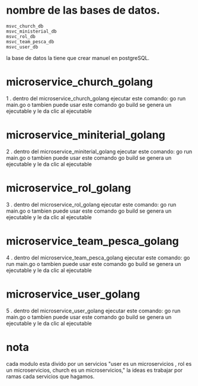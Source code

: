 # nombre de las bases de datos.
    msvc_church_db
    msvc_ministerial_db
    msvc_rol_db
    msvc_team_pesca_db
    msvc_user_db
la base de datos la tiene que crear manuel en postgreSQL.


# microservice_church_golang
1 . dentro del microservice_church_golang ejecutar este comando:  go run main.go
  o tambien puede usar este comando go build  se genera un ejecutable y le da clic al ejecutable

# microservice_miniterial_golang
2 . dentro del microservice_miniterial_golang ejecutar este comando:  go run main.go
o tambien puede usar este comando go build  se genera un ejecutable y le da clic al ejecutable

# microservice_rol_golang
3 . dentro del microservice_rol_golang ejecutar este comando:  go run main.go
o tambien puede usar este comando go build  se genera un ejecutable y le da clic al ejecutable

# microservice_team_pesca_golang
4 . dentro del microservice_team_pesca_golang ejecutar este comando:  go run main.go
o tambien puede usar este comando go build  se genera un ejecutable y le da clic al ejecutable

# microservice_user_golang
5 . dentro del microservice_user_golang ejecutar este comando:  go run main.go
o tambien puede usar este comando go build  se genera un ejecutable y le da clic al ejecutable


# nota 
cada modulo esta divido por un servicios "user es un microservicios , rol es un microservicios, church es un microservicios,"
la ideas es trabajar por ramas cada servicios que hagamos.